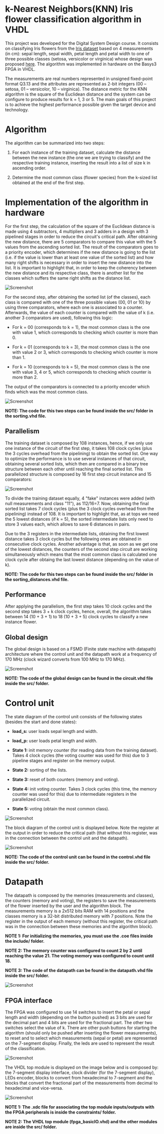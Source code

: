 # k-Nearest Neighbors(KNN) Iris flower classification algorithm in VHDL

This project was developed for the Digital System Design course. It consists on classifying Iris flowers from the [Iris dataset](https://archive.ics.uci.edu/ml/datasets/Iris) based on 4 measurements (in cm): sepal length, sepal width, petal length and petal width to one of three possible classes (setosa, versicolor or virginica) whose design was proposed [here](https://kevinzakka.github.io/2016/07/13/k-nearest-neighbor/). The algorithm was implemented in hardware on the Basys3 FPGA in VHDL.

The measurements are real numbers represented in unsigned fixed-point format Q3.13 and the attributes are represented as 2-bit integers (00 – setosa, 01 – versicolor, 10 – virginica). The distance metric for the KNN algorithm is the square of the Euclidean distance and the system can be configure to produce results for k = 1, 3 or 5. The main goals of this project is to achieve the highest performance possible given the target device and technology.

# Algorithm

The algorithm can be summarized into two steps:

1) For each instance of the training dataset, calculate the distance between the new instance (the one we are trying to classify) and the respective training instance, inserting the result into a list of size k in ascending order.

2) Determine the most common class (flower species) from the k-sized list obtained at the end of the first step.

# Implementation of the algorithm in hardware

For the first step, the calculation of the square of the Euclidean distance is made using 4 subtractors, 4 multipliers and 3 adders in a design with 3 pipelined stages in order to reduce the circuit's critical path. After obtaining the new distance, there are 5 comparators to compare this value with the 5 values from the ascending sorted list. The result of the comparators goes to a priority encoder, which determines if the new distance is going to the list (i.e. if the value is lower than at least one value of the sorted list) and how many right shifts is necessary in order to insert the new distance into the list. It is important to highlight that, in order to keep the coherency between the new distance and its respective class, there is another list for the classes which suffers the same right shifts as the distance list.

![Screenshot](images/hw_1.png)

For the second step, after obtaining the sorted list (of the classes), each class is compared with one of the three possible values (00, 01 or 10) by using three comparators, where each one is associated to a counter. Afterwards, the value of each counter is compared with the value of k (i.e. another 3 comparators are used), following this logic:

- For k = 00 (corresponds to k = 1), the most common class is the one with value 1, which corresponds to checking which counter is more than 0.

- For k = 01 (corresponds to k = 3), the most common class is the one with value 2 or 3, which corresponds to checking which counter is more than 1.

- For k = 10 (corresponds to k = 5), the most common class is the one with value 3, 4 or 5, which corresponds to checking which counter is more than 2.

The output of the comparators is connected to a priority encoder which finds which was the most common class.

![Screenshot](images/hw_2.png)

**NOTE: The code for this two steps can be found inside the src/ folder in the sorting.vhd file.**

## Parallelism

The training dataset is composed by 108 instances, hence, if we only use one instance of the circuit of the first step, it takes 108 clock cycles (plus the 3 cycles overhead from the pipelining) to obtain the sorted list. One way to optimize the performance is to use several instances of that circuit, obtaining several sorted lists, which then are compared in a binary tree structure between each other until reaching the final sorted list. This parallelized structure is composed by 16 first step circuit instance and 15 comparators:

![Screenshot](images/hw_3.png)

To divide the training dataset equally, 4 "fake" instances were added (with null measurements and class "11"), as 112/16=7. Now, obtaining the final sorted list takes 7 clock cycles (plus the 3 clock cycles overhead from the pipelining) instead of 108. It is important to highlight that, as at tops we need the 5 lowest distances (if k = 5), the sorted intermediate lists only need to store 3 values each, which allows to save 6 distances in pairs.

Due to the 3 registers in the intermediate lists, obtaining the first lowest distance takes 3 clock cycles but the following ones are obtained in consecutive clock cycles. Another advantage is that, as soon as we get one of the lowest distances, the counters of the second step circuit are working simultaneously which means that the most common class is calculated one clock cycle after obtaing the last lowest distance (depending on the value of k).

**NOTE: The code for this two steps can be found inside the src/ folder in the sorting_distances.vhd file.**

## Performance

After applying the parallelism, the first step takes 10 clock cycles and the second step takes 3 + k clock cycles, hence, overall, the algorithm takes between 14 (10 + 3 + 1) to 18 (10 + 3 + 5) clock cycles to classify a new instance flower.

## Global design

The global design is based on a FSMD (Finite state machine with datapath) architecture where the control unit and the datapath work at a frequency of 170 MHz (clock wizard converts from 100 MHz to 170 MHz).

![Screenshot](images/hw_4.png)

**NOTE: The code of the global design can be found in the circuit.vhd file inside the src/ folder.**

# Control unit

The state diagram of the control unit consists of the following states (besides the start and done states):

- **load_s:** user loads sepal length and width.

- **load_p:** user loads petal length and width.

- **State 1:** init memory counter (for reading data from the training dataset). Takes 4 clock cycles (the voting counter was used for this) due to 3 pipeline stages and register on the memory output.

- **State 2:** sorting of the lists.

- **State 3:** reset of both counters (memory and voting).

- **State 4:** init voting counter. Takes 3 clock cycles (this time, the memory counter was used for this) due to intermediate registers in the parallelized circuit.

- **State 5:** voting (obtain the most common class).

![Screenshot](images/state_diagram.png)

The block diagram of the control unit is displayed below. Note the register at the output in order to reduce the critical path (that without this register, was in the connection between the control unit and the datapath).

![Screenshot](images/hw_5.png)

**NOTE: The code of the control unit can be found in the control.vhd file inside the src/ folder.**

# Datapath

The datapath is composed by the memories (measurements and classes), the counters (memory and voting), the registers to save the measurements of the flower inserted by the user and the algorithm block. The measurements memory is a 2x512 bits RAM with 14 positions and the classes memory is a 32-bit distributed memory with 7 positions. Note the register in the output of each memory (without this register, the critical path was in the connection between these memories and the algorithm block).

**NOTE 1: For initializing the memories, you must use the .coe files inside the include/ folder.**

**NOTE 2: The memory counter was configured to count 2 by 2 until reaching the value 21. The voting memory was configured to count until 18.**

**NOTE 3: The code of the datapath can be found in the datapath.vhd file inside the src/ folder.**

![Screenshot](images/hw_6.png)

## FPGA interface

The FPGA was configured to use 14 switches to insert the petal or sepal length and width (depending on the button pushed) as 3 bits are used for the decimal part and 4 bits are used for the fractional part. The other two switches select the value of k. There are other push buttons for starting the algorithm (should only be pushed after inserting the flower measurements), to reset and to select which measurements (sepal or petal) are represented on the 7-segment display. Finally, the leds are used to represent the result of the classification.

![Screenshot](images/FPGA_configuration.png)

The VHDL top module is displayed on the image below and is composed by: the 7-segment display interface, clock divider (for the 7-segment display), LEDs encoder, blocks to convert from hexadecimal to 7-segment and the blocks that convert the fractional part of the measurements from decimal to hexadecimal and vice-versa.

![Screenshot](images/hw_7.png)

**NOTE 1: The .xdc file for associating the top module inputs/outputs with the FPGA peripherals is inside the constraints/ folder.**

**NOTE 2: The VHDL top module (fpga_basicIO.vhd) and the other modules are inside the src/ folder.**